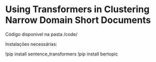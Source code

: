 # Using Transformers in Clustering Narrow Domain Short Documents

Código disponível na pasta /code/

Instalações necessárias:

!pip install sentence_transformers
!pip install bertopic
